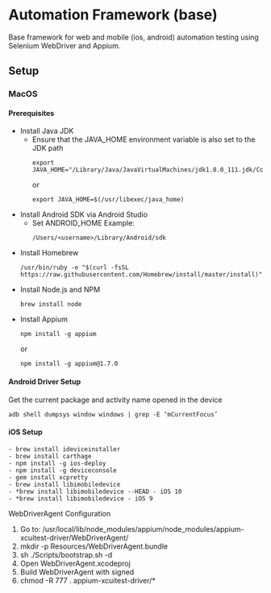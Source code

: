 # Automation Framework (base)

Base framework for web and mobile (ios, android) automation testing using Selenium WebDriver and Appium.

## Setup

### MacOS

#### Prerequisites

- Install Java JDK
  - Ensure that the JAVA_HOME environment variable is also set to the JDK path
    ```
    export JAVA_HOME="/Library/Java/JavaVirtualMachines/jdk1.8.0_111.jdk/Contents/Home"
    ```
    or
    ```
    export JAVA_HOME=$(/usr/libexec/java_home)
    ```
- Install Android SDK via Android Studio
  - Set ANDROID_HOME
    Example:
    ```
    /Users/<username>/Library/Android/sdk
    ```
- Install Homebrew
  ```
  /usr/bin/ruby -e "$(curl -fsSL https://raw.githubusercontent.com/Homebrew/install/master/install)"
  ```
- Install Node.js and NPM
  ```
  brew install node
  ```
- Install Appium
  ```
  npm install -g appium
  ```
  or
  ```
  npm install -g appium@1.7.0
  ```

#### Android Driver Setup

Get the current package and activity name opened in the device
```
adb shell dumpsys window windows | grep -E ‘mCurrentFocus’
```


#### iOS Setup
```
- brew install ideviceinstaller
- brew install carthage
- npm install -g ios-deploy
- npm install -g deviceconsole
- gem install xcpretty
- brew install libimobiledevice
- *brew install libimobiledevice --HEAD - iOS 10
- *brew install libimobiledevice - iOS 9

```
WebDriverAgent Configuration
1. Go to: /usr/local/lib/node_modules/appium/node_modules/appium-xcuitest-driver/WebDriverAgent/
2. mkdir -p Resources/WebDriverAgent.bundle
3. sh ./Scripts/bootstrap.sh -d
4. Open WebDriverAgent.xcodeproj
5. Build WebDriverAgent with signed
6. chmod -R 777 . appium-xcuitest-driver/*

